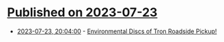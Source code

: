 # [Published on 2023-07-23](index.md)

* [2023-07-23, 20:04:00](https://soylentnews.org/article.pl?sid=23/07/23/0126208&from=rss) - [Environmental Discs of Tron Roadside Pickup!](https://soylentnews.org/article.pl?sid=23/07/23/0126208&from=rss)
